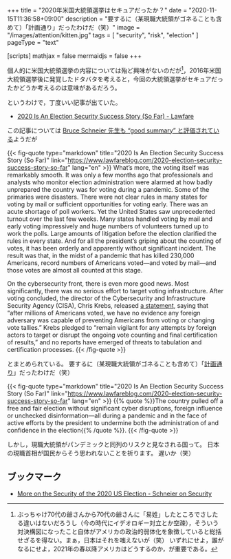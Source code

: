 +++
title = "2020年米国大統領選挙はセキュアだったか？"
date =  "2020-11-15T11:36:58+09:00"
description = "要するに（某現職大統領がゴネることも含めて）「計画通り」だったわけだ（笑）"
image = "/images/attention/kitten.jpg"
tags = [ "security", "risk", "election" ]
pageType = "text"

[scripts]
  mathjax = false
  mermaidjs = false
+++

個人的に米国大統領選挙の内容については殆ど興味がないのだが[^e1]，2016年米国大統領選挙後に発覚したドタバタを考えると，今回の大統領選挙がセキュアだったかどうか考えるのは意味があるだろう。

[^e1]: ぶっちゃけ70代の爺さんから70代の爺さんに「易姓」したところでさしたる違いはないだろうし（今の時代にイデオロギー対立とか空疎），そういう対決構図になったこと自体がアメリカの政治的弱体化を象徴していると総括せざるを得ない。まぁ，日本はそれを嗤えないが（笑） いずれにせよ，誰がなるにせよ，2021年の春以降アメリカはどうするのか，が重要である。

というわけで，丁度いい記事が出ていた。

- [2020 Is An Election Security Success Story (So Far) - Lawfare](https://www.lawfareblog.com/2020-election-security-success-story-so-far)

この記事については [Bruce Schneier 先生も “good summary” と評価されている](https://www.schneier.com/blog/archives/2020/11/2020-was-a-secure-election.html "2020 Was a Secure Election - Schneier on Security")ようだが

{{< fig-quote type="markdown" title="2020 Is An Election Security Success Story (So Far)" link="https://www.lawfareblog.com/2020-election-security-success-story-so-far" lang="en" >}}
What’s more, the voting itself was remarkably smooth. It was only a few months ago that professionals and analysts who monitor election administration were alarmed at how badly unprepared the country was for voting during a pandemic. Some of the primaries were disasters. There were not clear rules in many states for voting by mail or sufficient opportunities for voting early. There was an acute shortage of poll workers. Yet the United States saw unprecedented turnout over the last few weeks. Many states handled voting by mail and early voting impressively and huge numbers of volunteers turned up to work the polls. Large amounts of litigation before the election clarified the rules in every state. And for all the president’s griping about the counting of votes, it has been orderly and apparently without significant incident. The result was that, in the midst of a pandemic that has killed 230,000 Americans, record numbers of Americans voted—and voted by mail—and those votes are almost all counted at this stage.

On the cybersecurity front, there is even more good news. Most significantly, there was no serious effort to target voting infrastructure. After voting concluded, the director of the Cybersecurity and Infrastructure Security Agency (CISA), Chris Krebs, released [a statement](https://www.cisa.gov/news/2020/11/04/statement-cisa-director-krebs-following-final-day-voting), saying that “after millions of Americans voted, we have no evidence any foreign adversary was capable of preventing Americans from voting or changing vote tallies.” Krebs pledged to “remain vigilant for any attempts by foreign actors to target or disrupt the ongoing vote counting and final certification of results,” and no reports have emerged of threats to tabulation and certification processes.
{{< /fig-quote >}}

とまとめられている。
要するに（某現職大統領がゴネることも含めて）「[計画通り](https://dic.nicovideo.jp/a/%E8%A8%88%E7%94%BB%E9%80%9A%E3%82%8A)」だったわけだ（笑）

{{< fig-quote type="markdown" title="2020 Is An Election Security Success Story (So Far)" link="https://www.lawfareblog.com/2020-election-security-success-story-so-far" lang="en" >}}
{{% quote %}}The country pulled off a free and fair election without significant cyber disruptions, foreign influence or unchecked disinformation—all during a pandemic and in the face of active efforts by the president to undermine both the administration of and confidence in the election{{% /quote %}}.
{{< /fig-quote >}}

しかし，現職大統領がパンデミックと同列のリスクと見なされる国って。
日本の現職首相が国民からそう思われないことを祈ります。
遅いか（笑）

## ブックマーク

- [More on the Security of the 2020 US Election - Schneier on Security](https://www.schneier.com/blog/archives/2020/11/more-on-the-security-of-the-2020-us-election.html)
